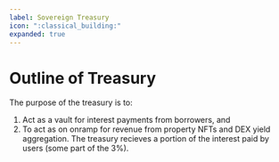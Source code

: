 ```yaml
---
label: Sovereign Treasury
icon: ":classical_building:"
expanded: true
---
```

# Outline of Treasury

The purpose of the treasury is to:
1. Act as a vault for interest payments from borrowers, and
2. To act as on onramp for revenue from property NFTs and DEX yield aggregation. The treasury recieves a portion of the interest paid by users (some part of the 3%).